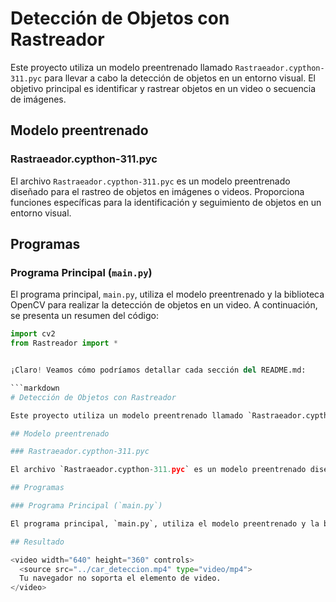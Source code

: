 # Detección de Objetos con Rastreador

Este proyecto utiliza un modelo preentrenado llamado `Rastraeador.cypthon-311.pyc` para llevar a cabo la detección de objetos en un entorno visual. El objetivo principal es identificar y rastrear objetos en un video o secuencia de imágenes.

## Modelo preentrenado

### Rastraeador.cypthon-311.pyc

El archivo `Rastraeador.cypthon-311.pyc` es un modelo preentrenado diseñado para el rastreo de objetos en imágenes o videos. Proporciona funciones específicas para la identificación y seguimiento de objetos en un entorno visual.

## Programas

### Programa Principal (`main.py`)

El programa principal, `main.py`, utiliza el modelo preentrenado y la biblioteca OpenCV para realizar la detección de objetos en un video. A continuación, se presenta un resumen del código:

```python
import cv2
from Rastreador import *


¡Claro! Veamos cómo podríamos detallar cada sección del README.md:

```markdown
# Detección de Objetos con Rastreador

Este proyecto utiliza un modelo preentrenado llamado `Rastraeador.cypthon-311.pyc` para llevar a cabo la detección de objetos en un entorno visual. El objetivo principal es identificar y rastrear objetos en un video o secuencia de imágenes.

## Modelo preentrenado

### Rastraeador.cypthon-311.pyc

El archivo `Rastraeador.cypthon-311.pyc` es un modelo preentrenado diseñado para el rastreo de objetos en imágenes o videos. Proporciona funciones específicas para la identificación y seguimiento de objetos en un entorno visual.

## Programas

### Programa Principal (`main.py`)

El programa principal, `main.py`, utiliza el modelo preentrenado y la biblioteca OpenCV para realizar la detección de objetos en un video. 

## Resultado

<video width="640" height="360" controls>
  <source src="../car_deteccion.mp4" type="video/mp4">
  Tu navegador no soporta el elemento de video.
</video>